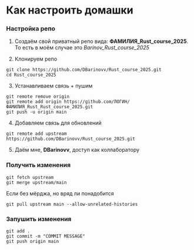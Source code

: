 # Как настроить домашки

### Настройка репо
1) Создаём свой приватный репо вида: **ФАМИЛИЯ_Rust_course_2025**. То есть в моём случае это *Barinov_Rust_course_2025*

2) Клонируем репо
```
git clone https://github.com/DBarinovv/Rust_course_2025.git
cd Rust_course_2025
```

3) Устанавливаем связь + пушим
```
git remote remove origin
git remote add origin https://github.com/ЛОГИН/ФАМИЛИЯ_Rust_Rust_course_2025.git
git push -u origin main
```

4) Добавляем связь для обновлений
```
git remote add upstream https://github.com/DBarinovv/Rust_course_2025.git
```

5) Даём мне, **DBarinovv**, доступ как коллаборатору

### Получить изменения
```
git fetch upstream
git merge upstream/main
```

Если без мёрджа, но вряд ли понадобится
```
git pull upstream main --allow-unrelated-histories
```

### Запушить изменения
```
git add .
git commit -m "COMMIT MESSAGE"
git push origin main
```
